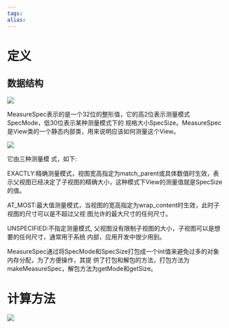 ```yaml
---
tags: 
alias:
---
```

# 定义
## 数据结构
![](https://gd-hbimg.huaban.com/301c4b422518317c0066d94778d060120cf8fbcd1088-4gWMSQ_fw1200webp)

MeasureSpec表示的是一个32位的整形值，它的高2位表示测量模式SpecMode，低30位表示某种测量模式下的 规格大小SpecSize。MeasureSpec是View类的一个静态内部类，用来说明应该如何测量这个View。

![](https://gd-hbimg.huaban.com/7b321377440c4a8463ef39ad99ea9ffb878bf74e4528-ivazJ4)


它由三种测量模 式，如下:

EXACTLY:精确测量模式，视图宽高指定为match_parent或具体数值时生效，表示父视图已经决定了子视图的精确大小，这种模式下View的测量值就是SpecSize的值。

AT_MOST:最大值测量模式，当视图的宽高指定为wrap_content时生效，此时子视图的尺寸可以是不超过父视 图允许的最大尺寸的任何尺寸。

UNSPECIFIED:不指定测量模式, 父视图没有限制子视图的大小，子视图可以是想要的任何尺寸，通常用于系统 内部，应用开发中很少用到。

MeasureSpec通过将SpecMode和SpecSize打包成一个int值来避免过多的对象内存分配，为了方便操作，其提 供了打包和解包的方法，打包方法为makeMeasureSpec，解包方法为getMode和getSize。

# 计算方法
![](https://gd-hbimg.huaban.com/3aafbf82bb37ee34d87bd2c98a11c402a0a10f3eb92e-02zelR)




